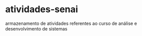 # atividades-senai
armazenamento de atividades referentes ao curso de análise e desenvolvimento de sistemas
